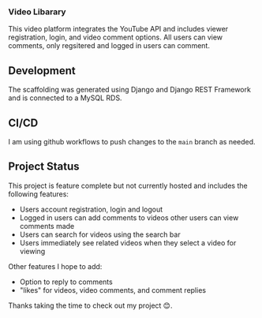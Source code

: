 ### Video Libarary 
This video platform integrates the YouTube API and includes viewer registration, login, and video comment options. All users can view comments, only regsitered and logged in users can comment.


## Development
The scaffolding was generated using Django and Django REST Framework and is connected to a MySQL RDS.
 
## CI/CD
I am using github workflows to push changes to the `main` branch as needed. 

## Project Status
This project is feature complete but not currently hosted and includes the following features:  
- Users account registration, login and logout 
- Logged in users can add comments to videos other users can view comments made 
- Users can search for videos using the search bar
- Users immediately see related videos when they select a video for viewing 

Other features I hope to add: 
- Option to reply to comments
- "likes" for videos, video comments, and comment replies

Thanks taking the time to check out my project 😊.
